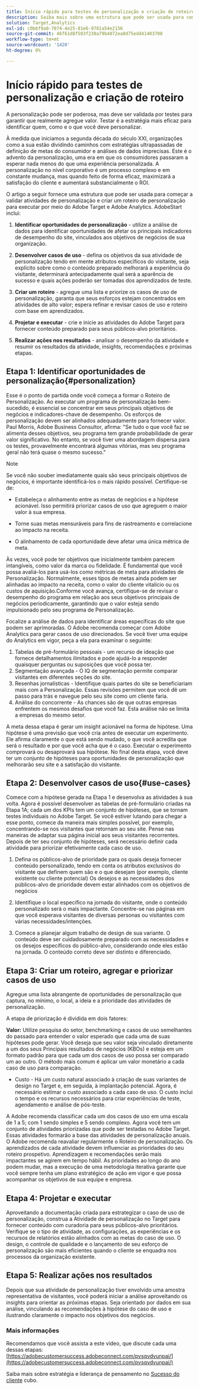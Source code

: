 ```yaml
---
title: Início rápido para testes de personalização e criação de roteiro
description: Saiba mais sobre uma estrutura que pode ser usada para começar a validar atividades de personalização e criar um roteiro de personalização para executar por meio do Adobe Target e Adobe Analytics.
solution: Target,Analytics
exl-id: c0b6f9a0-7074-4e25-81e6-9781a54e2156
source-git-commit: 46f61d8f503f230a79b4072ea0d75edd41403708
workflow-type: tm+mt
source-wordcount: '1420'
ht-degree: 0%

---
```


# Início rápido para testes de personalização e criação de roteiro

A personalização pode ser poderosa, mas deve ser validada por testes para garantir que realmente agregue valor. Testar é a estratégia mais eficaz para identificar quem, como e o que você deve personalizar.

À medida que iniciamos a segunda década do século XXI, organizações como a sua estão dividindo caminhos com estratégias ultrapassadas de definição de metas do consumidor e análises de dados imprecisas. Este é o advento da personalização, uma era em que os consumidores passaram a esperar nada menos do que uma experiência personalizada. A personalização no nível corporativo é um processo complexo e em constante mudança, mas quando feito de forma eficaz, maximizará a satisfação do cliente e aumentará substancialmente o ROI.

O artigo a seguir fornece uma estrutura que pode ser usada para começar a validar atividades de personalização e criar um roteiro de personalização para executar por meio do Adobe Target e Adobe Analytics. AdobeStart inclui:

1. **Identificar oportunidades de personalização** - utilize a análise de dados para identificar oportunidades de afetar os principais indicadores de desempenho do site, vinculados aos objetivos de negócios de sua organização.

1. **Desenvolver casos de uso** - defina os objetivos da sua atividade de personalização tendo em mente atributos específicos do visitante, seja explícito sobre como o conteúdo preparado melhorará a experiência do visitante, determinará antecipadamente qual será a aparência de sucesso e quais ações poderão ser tomadas dos aprendizados de teste.

1. **Criar um roteiro** - agregue uma lista e priorize os casos de uso de personalização, garanta que seus esforços estejam concentrados em atividades de alto valor; espera refinar e revisar casos de uso e roteiro com base em aprendizados.

1. **Projetar e executar** - crie e inicie as atividades do Adobe Target para fornecer conteúdo preparado para seus públicos-alvo prioritários.

1. **Realizar ações nos resultados** - analisar o desempenho da atividade e resumir os resultados da atividade, insights, recomendações e próximas etapas.

## Etapa 1: Identificar oportunidades de personalização{#personalization}

Esse é o ponto de partida onde você começa a formar o Roteiro de Personalização. Ao executar um programa de personalização bem-sucedido, é essencial se concentrar em seus principais objetivos de negócios e indicadores-chave de desempenho. Os esforços de personalização devem ser alinhados adequadamente para fornecer valor. Paul Morris, Adobe Business Consultor, afirma: &quot;Se tudo o que você faz se alimenta desses objetivos, seu programa tem grande probabilidade de gerar valor significativo. No entanto, se você tiver uma abordagem dispersa para os testes, provavelmente encontrará algumas vitórias, mas seu programa geral não terá quase o mesmo sucesso.&quot;

>[!NOTE]
>
>Se você não souber imediatamente quais são seus principais objetivos de negócios, é importante identificá-los o mais rápido possível. Certifique-se de:


* Estabeleça o alinhamento entre as metas de negócios e a hipótese acionável. Isso permitirá priorizar casos de uso que agreguem o maior valor à sua empresa.

* Torne suas metas mensuráveis para fins de rastreamento e correlacione ao impacto na receita.

* O alinhamento de cada oportunidade deve afetar uma única métrica de meta.

Às vezes, você pode ter objetivos que inicialmente também parecem intangíveis, como valor da marca ou fidelidade. É fundamental que você possa avaliá-los para usá-los como métricas de meta para atividades de Personalização. Normalmente, esses tipos de metas ainda podem ser alinhadas ao impacto na receita, como o valor do cliente vitalício ou os custos de aquisição.Conforme você avança, certifique-se de revisar o desempenho do programa em relação aos seus objetivos principais de negócios periodicamente, garantindo que o valor esteja sendo impulsionado pelo seu programa de Personalização.

Focalize a análise de dados para identificar áreas específicas do site que podem ser aprimoradas. O Adobe recomenda começar com Adobe Analytics para gerar casos de uso direcionados. Se você tiver uma equipe do Analytics em vigor, peça a ela para examinar o seguinte:

1. Tabelas de pré-formulário pessoais - um recurso de ideação que fornece detalhamentos ilimitados e pode ajudá-lo a responder quaisquer perguntas ou suposições que você possa ter.
1. Segmentação avançada - O IQ de segmentação permite comparar visitantes em diferentes seções do site.
1. Resenhas jornalísticas - Identifique quais partes do site se beneficiariam mais com a Personalização. Essas revisões permitem que você dê um passo para trás e navegue pelo seu site como um cliente faria.
1. Análise do concorrente - As chances são de que outras empresas enfrentem os mesmos desafios que você faz. Esta análise não se limita a empresas do mesmo setor.

A meta dessa etapa é gerar um insight acionável na forma de hipótese. Uma hipótese é uma previsão que você cria antes de executar um experimento. Ele afirma claramente o que está sendo mudado, o que você acredita que será o resultado e por que você acha que é o caso. Executar o experimento comprovará ou desaprovará sua hipótese. No final desta etapa, você deve ter um conjunto de hipóteses para oportunidades de personalização que melhorarão seu site e a satisfação do visitante.

## Etapa 2: Desenvolver casos de uso{#use-cases}

Comece com a hipótese gerada na Etapa 1 e desenvolva as atividades à sua volta. Agora é possível desenvolver as tabelas de pré-formulário criadas na Etapa 1A; cada um dos KPIs tem um conjunto de hipóteses, que se tornam testes individuais no Adobe Target. Se você estiver lutando para chegar a esse ponto, comece da maneira mais simples possível, por exemplo, concentrando-se nos visitantes que retornam ao seu site. Pense nas maneiras de adaptar sua página inicial aos seus visitantes recorrentes. Depois de ter seu conjunto de hipóteses, será necessário definir cada atividade para priorizar efetivamente cada caso de uso.

1. Defina os públicos-alvo de prioridade para os quais deseja fornecer conteúdo personalizado, tendo em conta os atributos exclusivos do visitante que definem quem são e o que desejam (por exemplo, cliente existente ou cliente potencial) Os desejos e as necessidades dos públicos-alvo de prioridade devem estar alinhados com os objetivos de negócios

1. Identifique o local específico na jornada do visitante, onde o conteúdo personalizado será o mais impactante. Concentre-se nas páginas em que você esperava visitantes de diversas personas ou visitantes com várias necessidades/intenções.

1. Comece a planejar algum trabalho de design de sua variante. O conteúdo deve ser cuidadosamente preparado com as necessidades e os desejos específicos do público-alvo, considerando onde eles estão na jornada. O conteúdo correto deve ser distinto e diferenciado.

## Etapa 3: Criar um roteiro, agregar e priorizar casos de uso

Agregue uma lista abrangente de oportunidades de personalização que captura, no mínimo, o local, a ideia e a prioridade das atividades de personalização.

A etapa de priorização é dividida em dois fatores:

**Valor:** Utilize pesquisa do setor, benchmarking e casos de uso semelhantes do passado para entender o valor esperado que cada uma de suas hipóteses pode gerar. Você deseja que seu valor seja vinculado diretamente a um dos seus Principais resultados de negócios (KBOs) e esteja em um formato padrão para que cada um dos casos de uso possa ser comparado um ao outro. O método mais comum é aplicar um valor monetário a cada caso de uso para comparação.

* Custo - Há um custo natural associado à criação de suas variantes de design no Target e, em seguida, à implantação potencial. Agora, é necessário estimar o custo associado a cada caso de uso. O custo inclui o tempo e os recursos necessários para criar experiências de teste, agendamento e análise de pós-teste.

A Adobe recomenda classificar cada um dos casos de uso em uma escala de 1 a 5; com 1 sendo simples e 5 sendo complexo. Agora você tem um conjunto de atividades priorizadas que pode ser testadas no Adobe Target. Essas atividades formarão a base das atividades de personalização anuais. O Adobe recomenda reavaliar regularmente o Roteiro de personalização. Os aprendizados de cada atividade devem influenciar as prioridades do seu roteiro prospetivo. Aprendizagem e recomendações serão mais impactantes se agirem em tempo hábil. As prioridades ao longo do ano podem mudar, mas a execução de uma metodologia iterativa garante que você sempre tenha um plano estratégico de ação em vigor e que possa acompanhar os objetivos de sua equipe e empresa.

## Etapa 4: Projetar e executar

Aproveitando a documentação criada para estrategizar o caso de uso de personalização, construa a Atividade de personalização no Target para fornecer conteúdo com curadoria para seus públicos-alvo prioritários. Verifique se o tipo de atividade, as configurações, as experiências e os recursos de relatórios estão alinhados com as metas do caso de uso. O design, o controle de qualidade e o lançamento de seu esforço de personalização são mais eficientes quando o cliente se enquadra nos processos da organização existente.

## Etapa 5: Realizar ações nos resultados

Depois que sua atividade de personalização tiver envolvido uma amostra representativa de visitantes, você poderá iniciar a análise aproveitando os insights para orientar as próximas etapas. Seja orientado por dados em sua análise, vinculando as recomendações à hipótese do caso de uso e ilustrando claramente o impacto nos objetivos dos negócios.

### Mais informações

Recomendamos que você assista a este vídeo, que discute cada uma dessas etapas: [https://adobecustomersuccess.adobeconnect.com/pvsqvdvunpai/](https://adobecustomersuccess.adobeconnect.com/pvsqvdvunpai/)

Saiba mais sobre estratégia e liderança de pensamento no [Sucesso do cliente](https://experienceleague.corp.adobe.com/docs/customer-success/customer-success/overview.html) cubo.